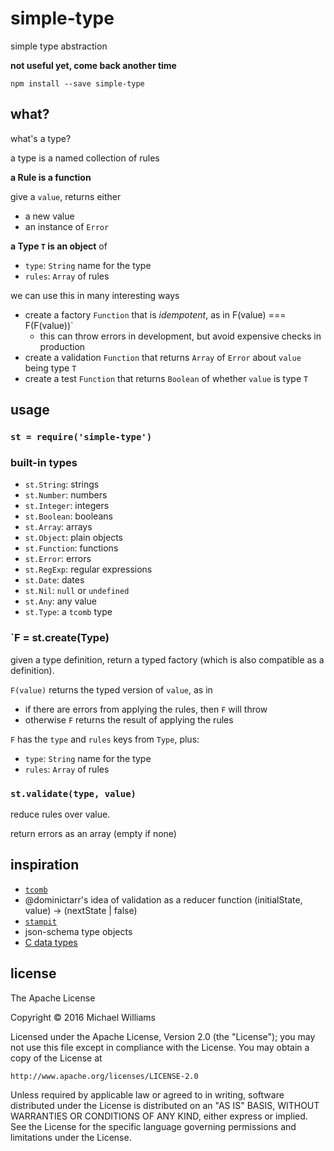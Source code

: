 # simple-type

simple type abstraction

**not useful yet, come back another time**

```shell
npm install --save simple-type
```

## what?

what's a type?

a type is a named collection of rules

**a Rule is a function**

give a `value`, returns either

- a new value
- an instance of `Error`

**a Type `T` is an object** of

- `type`: `String` name for the type
- `rules`: `Array` of rules

we can use this in many interesting ways

- create a factory `Function` that is _idempotent_, as in F(value) === F(F(value))`
  - this can throw errors in development, but avoid expensive checks in production
- create a validation `Function` that returns `Array` of `Error` about `value` being type `T`
- create a test `Function` that returns `Boolean` of whether `value` is type `T`

## usage

### `st = require('simple-type')`

### built-in types

- `st.String`: strings
- `st.Number`: numbers
- `st.Integer`: integers
- `st.Boolean`: booleans
- `st.Array`: arrays
- `st.Object`: plain objects
- `st.Function`: functions
- `st.Error`: errors
- `st.RegExp`: regular expressions
- `st.Date`: dates
- `st.Nil`: `null` or `undefined`
- `st.Any`: any value
- `st.Type`: a `tcomb` type

### `F = st.create(Type)

given a type definition, return a typed factory (which is also compatible as a definition).

`F(value)` returns the typed version of `value`, as in

- if there are errors from applying the rules, then `F` will throw
- otherwise `F` returns the result of applying the rules

`F` has the `type` and `rules` keys from `Type`, plus:

- `type`: `String` name for the type
- `rules`: `Array` of rules

### `st.validate(type, value)`

reduce rules over value.

return errors as an array (empty if none)

## inspiration

- [`tcomb`](https://github.com/gcanti/tcomb)
- @dominictarr's idea of validation as a reducer function
    (initialState, value) -> (nextState | false)
- [`stampit`](github.com/stampit-org/stampit)
- json-schema type objects
- [C data types](https://en.wikipedia.org/wiki/C_data_types#Structures)

## license

The Apache License

Copyright &copy; 2016 Michael Williams

Licensed under the Apache License, Version 2.0 (the "License");
you may not use this file except in compliance with the License.
You may obtain a copy of the License at

    http://www.apache.org/licenses/LICENSE-2.0

Unless required by applicable law or agreed to in writing, software
distributed under the License is distributed on an "AS IS" BASIS,
WITHOUT WARRANTIES OR CONDITIONS OF ANY KIND, either express or implied.
See the License for the specific language governing permissions and
limitations under the License.
